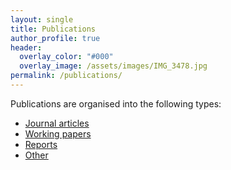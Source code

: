 ```yaml
---
layout: single
title: Publications
author_profile: true
header:
  overlay_color: "#000"
  overlay_image: /assets/images/IMG_3478.jpg
permalink: /publications/
---
```


Publications are organised into the following types:

* [Journal articles](/journals/)
* [Working papers](/workingpapers/)
* [Reports](/reports/)
* [Other](/pubsother/)
